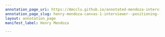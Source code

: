 ```yaml
---
annotation_page_uri: https://Amcclu.github.io/annotated-mendoza-interview/annotations/henry-mendoza-canvas-1-interviewer--positioning--contextualizing.json
annotation_page_slug: henry-mendoza-canvas-1-interviewer--positioning--contextualizing
layout: annotation_page
manifest_label: Henry Mendoza

---
```

